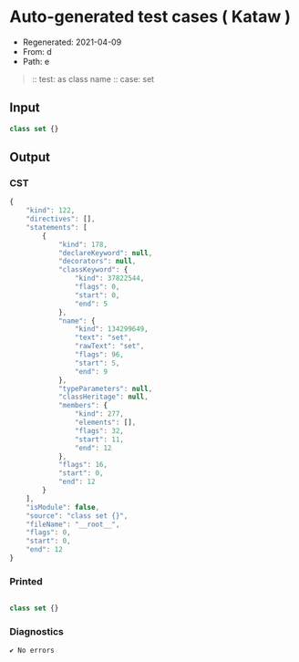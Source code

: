 # Auto-generated test cases ( Kataw )
- Regenerated: 2021-04-09
- From: d
- Path: e
> :: test: as class name
> :: case: set
## Input

`````js
class set {}
`````

## Output

### CST

```javascript
{
    "kind": 122,
    "directives": [],
    "statements": [
        {
            "kind": 178,
            "declareKeyword": null,
            "decorators": null,
            "classKeyword": {
                "kind": 37822544,
                "flags": 0,
                "start": 0,
                "end": 5
            },
            "name": {
                "kind": 134299649,
                "text": "set",
                "rawText": "set",
                "flags": 96,
                "start": 5,
                "end": 9
            },
            "typeParameters": null,
            "classHeritage": null,
            "members": {
                "kind": 277,
                "elements": [],
                "flags": 32,
                "start": 11,
                "end": 12
            },
            "flags": 16,
            "start": 0,
            "end": 12
        }
    ],
    "isModule": false,
    "source": "class set {}",
    "fileName": "__root__",
    "flags": 0,
    "start": 0,
    "end": 12
}
```

### Printed

```javascript

class set {}
```

### Diagnostics

```javascript
✔ No errors
```

